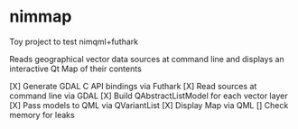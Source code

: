 # nimmap

Toy project to test nimqml+futhark

Reads geographical vector data sources at command line and displays an interactive Qt Map of their contents

[X] Generate GDAL C API bindings via Futhark
[X] Read sources at command line via GDAL
[X] Build QAbstractListModel for each vector layer
[X] Pass models to QML via QVariantList
[X] Display Map via QML
[] Check memory for leaks